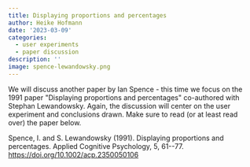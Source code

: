 ```yaml
---
title: Displaying proportions and percentages
author: Heike Hofmann
date: '2023-03-09'
categories:
  - user experiments
  - paper discussion
description: ''
image: spence-lewandowsky.png
---
```

We will discuss another paper by Ian Spence - this time we  focus on the 1991 paper "Displaying proportions and percentages" co-authored with Stephan Lewandowsky.
Again, the discussion will center on the user experiment and conclusions drawn. 
Make sure to read (or at least read over) the paper below. 

Spence, I. and S. Lewandowsky (1991). Displaying proportions and percentages. Applied Cognitive Psychology, 5, 61--77. https://doi.org/10.1002/acp.2350050106